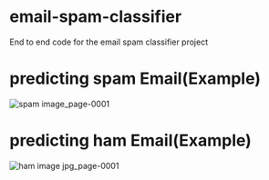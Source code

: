 # email-spam-classifier
End to end code for the email spam classifier project
# predicting spam Email(Example)
![spam image_page-0001](https://github.com/user-attachments/assets/dcf06c71-e410-4c6a-a627-4847a8994613)
# predicting ham Email(Example)
![ham image jpg_page-0001](https://github.com/user-attachments/assets/c909a2f6-c299-48d7-8175-f90deabdb980)



